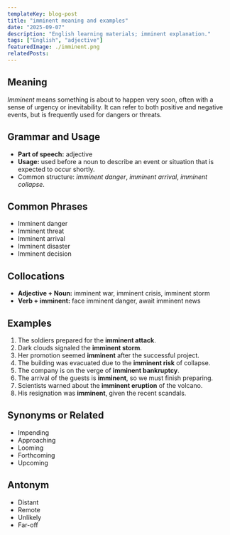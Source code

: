 ```yaml
---
templateKey: blog-post
title: "imminent meaning and examples"
date: "2025-09-07"
description: "English learning materials; imminent explanation."
tags: ["English", "adjective"]
featuredImage: ./imminent.png
relatedPosts:
---
```


## Meaning

_Imminent_ means something is about to happen very soon, often with a sense of urgency or inevitability. It can refer to both positive and negative events, but is frequently used for dangers or threats.

## Grammar and Usage

- **Part of speech:** adjective
- **Usage:** used before a noun to describe an event or situation that is expected to occur shortly.
- Common structure: _imminent danger_, _imminent arrival_, _imminent collapse_.

## Common Phrases

- Imminent danger
- Imminent threat
- Imminent arrival
- Imminent disaster
- Imminent decision

## Collocations

- **Adjective + Noun:** imminent war, imminent crisis, imminent storm
- **Verb + imminent:** face imminent danger, await imminent news

## Examples

1. The soldiers prepared for the **imminent attack**.
2. Dark clouds signaled the **imminent storm**.
3. Her promotion seemed **imminent** after the successful project.
4. The building was evacuated due to the **imminent risk** of collapse.
5. The company is on the verge of **imminent bankruptcy**.
6. The arrival of the guests is **imminent**, so we must finish preparing.
7. Scientists warned about the **imminent eruption** of the volcano.
8. His resignation was **imminent**, given the recent scandals.

## Synonyms or Related

- Impending
- Approaching
- Looming
- Forthcoming
- Upcoming

## Antonym

- Distant
- Remote
- Unlikely
- Far-off
